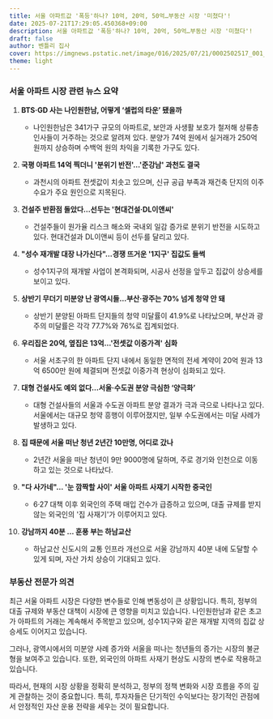 ```yaml
---
title: 서울 아파트값 '폭등'하나? 10억, 20억, 50억…부동산 시장 '미쳤다'!
date: 2025-07-21T17:29:05.450368+09:00
description: 서울 아파트값 '폭등'하나? 10억, 20억, 50억…부동산 시장 '미쳤다'!
draft: false
author: 벤틀리 집사
cover: https://imgnews.pstatic.net/image/016/2025/07/21/0002502517_001_20250721111209817.jpg?type=nf142_103
theme: light
---
```


### 서울 아파트 시장 관련 뉴스 요약

1. **BTS·GD 사는 나인원한남, 어떻게 ‘셀럽의 타운’ 됐을까**
   - 나인원한남은 341가구 규모의 아파트로, 보안과 사생활 보호가 철저해 상류층 인사들이 거주하는 것으로 알려져 있다. 분양가 74억 원에서 실거래가 250억 원까지 상승하며 수백억 원의 차익을 기록한 가구도 있다.

2. **국평 아파트 14억 찍더니 '분위기 반전'…'준강남' 과천도 결국**
   - 과천시의 아파트 전셋값이 치솟고 있으며, 신규 공급 부족과 재건축 단지의 이주 수요가 주요 원인으로 지목된다.

3. **건설주 반환점 돌았다…선두는 '현대건설·DL이앤씨'**
   - 건설주들이 원가율 리스크 해소와 국내외 일감 증가로 분위기 반전을 시도하고 있다. 현대건설과 DL이앤씨 등이 선두를 달리고 있다.

4. **"성수 재개발 대장 나가신다"…경쟁 뜨거운 '1지구' 집값도 들썩**
   - 성수1지구의 재개발 사업이 본격화되며, 시공사 선정을 앞두고 집값이 상승세를 보이고 있다.

5. **상반기 무더기 미분양 난 광역시들…부산·광주는 70% 넘게 청약 안 돼**
   - 상반기 분양된 아파트 단지들의 청약 미달률이 41.9%로 나타났으며, 부산과 광주의 미달률은 각각 77.7%와 76%로 집계되었다.

6. **우리집은 20억, 옆집은 13억…'전셋값 이중가격' 심화**
   - 서울 서초구의 한 아파트 단지 내에서 동일한 면적의 전세 계약이 20억 원과 13억 6500만 원에 체결되며 전셋값 이중가격 현상이 심화되고 있다.

7. **대형 건설사도 예외 없다…서울·수도권 분양 극심한 ‘양극화’**
   - 대형 건설사들의 서울과 수도권 아파트 분양 결과가 극과 극으로 나타나고 있다. 서울에서는 대규모 청약 흥행이 이루어졌지만, 일부 수도권에서는 미달 사례가 발생하고 있다.

8. **집 때문에 서울 떠난 청년 2년간 10만명, 어디로 갔나**
   - 2년간 서울을 떠난 청년이 9만 9000명에 달하며, 주로 경기와 인천으로 이동하고 있는 것으로 나타났다.

9. **"다 사가네"… '눈 깜짝할 사이' 서울 아파트 사재기 시작한 중국인**
   - 6·27 대책 이후 외국인의 주택 매입 건수가 급증하고 있으며, 대출 규제를 받지 않는 외국인의 '집 사재기'가 이루어지고 있다.

10. **강남까지 40분 … 훈풍 부는 하남교산**
    - 하남교산 신도시의 교통 인프라 개선으로 서울 강남까지 40분 내에 도달할 수 있게 되며, 자산 가치 상승이 기대되고 있다.

### 부동산 전문가 의견

최근 서울 아파트 시장은 다양한 변수들로 인해 변동성이 큰 상황입니다. 특히, 정부의 대출 규제와 부동산 대책이 시장에 큰 영향을 미치고 있습니다. 나인원한남과 같은 초고가 아파트의 거래는 계속해서 주목받고 있으며, 성수1지구와 같은 재개발 지역의 집값 상승세도 이어지고 있습니다.

그러나, 광역시에서의 미분양 사례 증가와 서울을 떠나는 청년들의 증가는 시장의 불균형을 보여주고 있습니다. 또한, 외국인의 아파트 사재기 현상도 시장의 변수로 작용하고 있습니다.

따라서, 현재의 시장 상황을 정확히 분석하고, 정부의 정책 변화와 시장 흐름을 주의 깊게 관찰하는 것이 중요합니다. 특히, 투자자들은 단기적인 수익보다는 장기적인 관점에서 안정적인 자산 운용 전략을 세우는 것이 필요합니다.